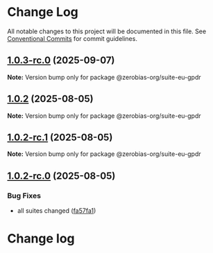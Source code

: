 # Change Log

All notable changes to this project will be documented in this file.
See [Conventional Commits](https://conventionalcommits.org) for commit guidelines.

## [1.0.3-rc.0](https://github.com/zerobias-org/suite/compare/@zerobias-org/suite-eu-gpdr@1.0.2...@zerobias-org/suite-eu-gpdr@1.0.3-rc.0) (2025-09-07)

**Note:** Version bump only for package @zerobias-org/suite-eu-gpdr





## [1.0.2](https://github.com/zerobias-org/suite/compare/@zerobias-org/suite-eu-gpdr@1.0.2-rc.1...@zerobias-org/suite-eu-gpdr@1.0.2) (2025-08-05)

**Note:** Version bump only for package @zerobias-org/suite-eu-gpdr





## [1.0.2-rc.1](https://github.com/zerobias-org/suite/compare/@zerobias-org/suite-eu-gpdr@1.0.2-rc.0...@zerobias-org/suite-eu-gpdr@1.0.2-rc.1) (2025-08-05)

**Note:** Version bump only for package @zerobias-org/suite-eu-gpdr





## [1.0.2-rc.0](https://github.com/zerobias-org/suite/compare/@zerobias-org/suite-eu-gpdr@1.0.1...@zerobias-org/suite-eu-gpdr@1.0.2-rc.0) (2025-08-05)


### Bug Fixes

* all suites changed ([fa57fa1](https://github.com/zerobias-org/suite/commit/fa57fa1af7628003297df46b2d7740fe95bd2666))





# Change log

